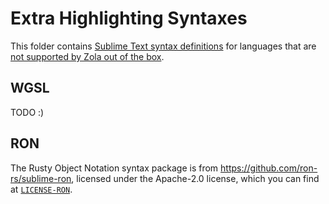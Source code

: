 # Extra Highlighting Syntaxes

This folder contains [Sublime Text syntax definitions](https://www.sublimetext.com/docs/syntax.html) for languages that are [not supported by Zola out of the box](https://www.getzola.org/documentation/content/syntax-highlighting/).

## WGSL

TODO :)

## RON

The Rusty Object Notation syntax package is from <https://github.com/ron-rs/sublime-ron>, licensed under the Apache-2.0 license, which you can find at [`LICENSE-RON`](./LICENSE-RON).
